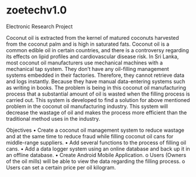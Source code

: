 # zoetechv1.0
Electronic Research Project

Coconut oil is extracted from the kernel of matured coconuts harvested from the coconut palm and is high in saturated fats. Coconut oil is a common edible oil in certain countries, and there is a controversy regarding its effects on lipid profiles and cardiovascular disease risk. 
In Sri Lanka, most coconut oil manufacturers use mechanical machines with a mechanical tap system. They don’t have any oil-filling management systems embedded in their factories. Therefore, they cannot retrieve data and logs instantly. Because they have manual data-entering systems such as writing in books. The problem is being in this coconut oil manufacturing process that a substantial amount of oil is wasted when the filling process is carried out.
This system is developed to find a solution for above mentioned problem in the coconut oil manufacturing industry. This system will decrease the wastage of oil and makes the process more efficient than the traditional method uses in the industry.

Objectives
•	Create a coconut oil management system to reduce wastage and at the same time to reduce fraud while filling coconut oil cans for middle-range suppliers. 
•	Add several functions to the process of filling oil cans.
•	Add a data logger system using an online database and back up it in an offline database. 
•	Create Android Mobile Application. 
o	Users (Owners of the oil mills) will be able to view the data regarding the filling process.
o	Users can set a certain price per oil kilogram.
